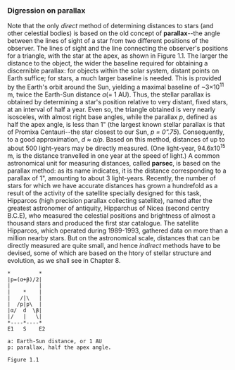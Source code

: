 ### Digression on parallax

Note that the only *direct* method of determining distances to stars (and other celestial bodies) is based on the old concept of **parallax**--the angle between the lines of sight of a star from two different positions of the observer. The lines of sight and the line connecting the observer's positions for a triangle, with the star at the apex, as shown in Figure 1.1. The larger the distance to the object, the wider the baseline required for obtaining a discernible parallax: for objects within the solar system, distant points on Earth suffice; for stars, a much larger baseline is needed. This is provided by the Earth's orbit around the Sun, yielding a maximal baseline of ~3×10<sup>11</sup> m, twice the Earth-Sun distance _a_(= 1 AU). Thus, the stellar parallax is obtained by determining a star's position relative to very distant, fixed stars, at an interval of half a year. Even so, the triangle obtained is very nearly isosceles, with almost right base angles, while the parallax _p_, defined as half the apex angle, is less than 1" (the largest known stellar parallax is that of Promixa Centauri--the star closest to our Sun, _p = 0".75_). Consequently, to a good approximation, _d ≈ a/p_. Based on this method, distances of up to about 500 light-years may be directly measured. (One light-year, 94.6x10<sup>15</sup> m, is the distance tranvelled in one year at the speed of light.) A common astronomical unit for measuring distances, called **parsec**, is based on the parallax method: as its name indicates, it is the distance corresponding to a parallax of 1", amounting to about 3 light-years. Recently, the number of stars for which we have accurate distances has grown a hundrefold as a result of the activity of the satellite specially designed for this task, Hipparcos (high precision parallax collecting satellite), named after the greatest astronomer of antiquity, Hipparchus of Nicea (second centry B.C.E), who measured the celestial positions and brightness of almost a thousand stars and produced the first star catalogue. The satellite Hipparcos, which operated during 1989-1993, gathered data on more than a million nearby stars. But on the astronomical scale, distances that can be directly measured are quite small, and hence *indirect* methods have to be devised, some of which are based on the htory of stellar structure and evolution, as we shall see in Chapter 8.

    *         *
    |p=(α+β)/2|
    |         |
    |    *    |
    |   /|\   |
    |  /p|p\  |
    |α/  d  \β|
    |/   |   \|
    *----*----*
    E1   S    E2

    a: Earth-Sun distance, or 1 AU
    p: parallax, half the apex angle.

    Figure 1.1